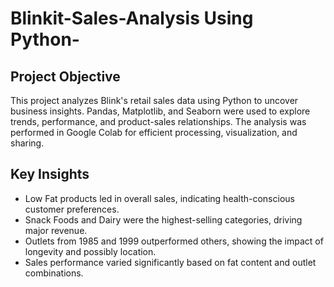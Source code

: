 # Blinkit-Sales-Analysis Using Python-
## Project Objective
 This project analyzes Blink's retail sales data using Python to uncover business insights.
Pandas, Matplotlib, and Seaborn were used to explore trends, performance, and product-sales relationships.
The analysis was performed in Google Colab for efficient processing, visualization, and sharing.

## Key Insights
- Low Fat products led in overall sales, indicating health-conscious customer preferences.
- Snack Foods and Dairy were the highest-selling categories, driving major revenue.
- Outlets from 1985 and 1999 outperformed others, showing the impact of longevity and possibly location.
- Sales performance varied significantly based on fat content and outlet combinations.




